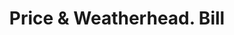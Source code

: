 ---
doi: 10.7916/D81R82KD
date_other: '1860'
date_other_textual: 1860-1869
form: printed ephemera
genre:
- Invoices
name:
- Price & Weatherhead
object_in_context_url: https://biggert.cul.columbia.edu/items/view/ave_biggert_00835
subject_hierarchical_geographic:
- Albany, New York, United States
subject_name:
- Price & Weatherhead
title: Price & Weatherhead. Bill
sort_title: Price & Weatherhead. Bill
call_number: ave_biggert_00835
coordinates:
- 42.652499999999996,-73.75722222222223
pid: ave_biggert_00835
identifiers: ave_biggert_00835
thumbnail: https://derivativo-3.library.columbia.edu/iiif/2/ldpd:345801/full/!256,256/0/native.jpg
permalink: "/items/ave_biggert_00835/"
layout: iiif-image-page
---